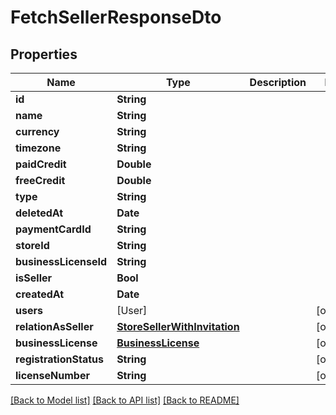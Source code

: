 # FetchSellerResponseDto

## Properties
Name | Type | Description | Notes
------------ | ------------- | ------------- | -------------
**id** | **String** |  | 
**name** | **String** |  | 
**currency** | **String** |  | 
**timezone** | **String** |  | 
**paidCredit** | **Double** |  | 
**freeCredit** | **Double** |  | 
**type** | **String** |  | 
**deletedAt** | **Date** |  | 
**paymentCardId** | **String** |  | 
**storeId** | **String** |  | 
**businessLicenseId** | **String** |  | 
**isSeller** | **Bool** |  | 
**createdAt** | **Date** |  | 
**users** | [User] |  | [optional] 
**relationAsSeller** | [**StoreSellerWithInvitation**](StoreSellerWithInvitation.md) |  | [optional] 
**businessLicense** | [**BusinessLicense**](BusinessLicense.md) |  | [optional] 
**registrationStatus** | **String** |  | [optional] 
**licenseNumber** | **String** |  | [optional] 

[[Back to Model list]](../README.md#documentation-for-models) [[Back to API list]](../README.md#documentation-for-api-endpoints) [[Back to README]](../README.md)


